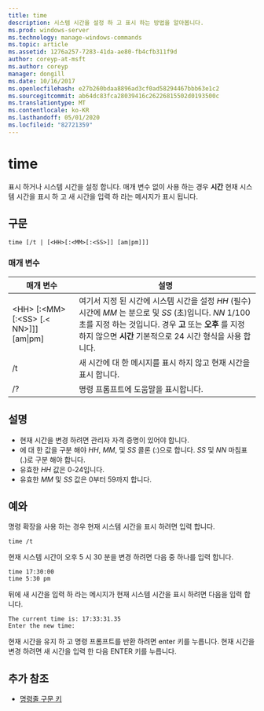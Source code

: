 ```yaml
---
title: time
description: 시스템 시간을 설정 하 고 표시 하는 방법을 알아봅니다.
ms.prod: windows-server
ms.technology: manage-windows-commands
ms.topic: article
ms.assetid: 1276a257-7283-41da-ae80-fb4cfb311f9d
author: coreyp-at-msft
ms.author: coreyp
manager: dongill
ms.date: 10/16/2017
ms.openlocfilehash: e27b260bdaa8896ad3cf0ad58294467bbb63e1c2
ms.sourcegitcommit: ab64dc83fca28039416c26226815502d0193500c
ms.translationtype: MT
ms.contentlocale: ko-KR
ms.lasthandoff: 05/01/2020
ms.locfileid: "82721359"
---
```

# <a name="time"></a>time



표시 하거나 시스템 시간을 설정 합니다. 매개 변수 없이 사용 하는 경우 **시간** 현재 시스템 시간을 표시 하 고 새 시간을 입력 하 라는 메시지가 표시 됩니다.



## <a name="syntax"></a>구문

```
time [/t | [<HH>[:<MM>[:<SS>]] [am|pm]]]
```

### <a name="parameters"></a>매개 변수

|매개 변수|설명|
|---------|-----------|
|\<HH> [:\<MM> [:\<SS> [.\< NN>]]] [am\|pm]|여기서 지정 된 시간에 시스템 시간을 설정 *HH* (필수) 시간에 *MM* 는 분으로 및 *SS* (초)입니다. *NN* 1/100 초를 지정 하는 것입니다. 경우 **고** 또는 **오후** 를 지정 하지 않으면 **시간** 기본적으로 24 시간 형식을 사용 합니다.|
|/t|새 시간에 대 한 메시지를 표시 하지 않고 현재 시간을 표시 합니다.|
|/?|명령 프롬프트에 도움말을 표시합니다.|

## <a name="remarks"></a>설명

-   현재 시간을 변경 하려면 관리자 자격 증명이 있어야 합니다.
-   에 대 한 값을 구분 해야 *HH*, *MM*, 및 *SS* 콜론 (:)으로 합니다. *SS* 및 *NN* 마침표 (.)로 구분 해야 합니다.
-   유효한 *HH* 값은 0-24입니다.
-   유효한 *MM* 및 *SS* 값은 0부터 59까지 합니다.

## <a name="examples"></a><a name="BKMK_examples"></a>예와

명령 확장을 사용 하는 경우 현재 시스템 시간을 표시 하려면 입력 합니다.
```
time /t
```
현재 시스템 시간이 오후 5 시 30 분을 변경 하려면 다음 중 하나를 입력 합니다.
```
time 17:30:00
time 5:30 pm
```
뒤에 새 시간을 입력 하 라는 메시지가 현재 시스템 시간을 표시 하려면 다음을 입력 합니다.
```
The current time is: 17:33:31.35
Enter the new time:
```
현재 시간을 유지 하 고 명령 프롬프트를 반환 하려면 enter 키를 누릅니다. 현재 시간을 변경 하려면 새 시간을 입력 한 다음 ENTER 키를 누릅니다.

## <a name="additional-references"></a>추가 참조

- [명령줄 구문 키](command-line-syntax-key.md)